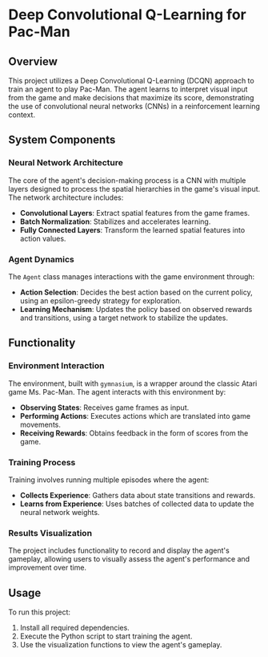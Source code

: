 # Deep Convolutional Q-Learning for Pac-Man

## Overview

This project utilizes a Deep Convolutional Q-Learning (DCQN) approach to train an agent to play Pac-Man. The agent learns to interpret visual input from the game and make decisions that maximize its score, demonstrating the use of convolutional neural networks (CNNs) in a reinforcement learning context.

## System Components

### Neural Network Architecture
The core of the agent's decision-making process is a CNN with multiple layers designed to process the spatial hierarchies in the game's visual input. The network architecture includes:
- **Convolutional Layers**: Extract spatial features from the game frames.
- **Batch Normalization**: Stabilizes and accelerates learning.
- **Fully Connected Layers**: Transform the learned spatial features into action values.

### Agent Dynamics
The `Agent` class manages interactions with the game environment through:
- **Action Selection**: Decides the best action based on the current policy, using an epsilon-greedy strategy for exploration.
- **Learning Mechanism**: Updates the policy based on observed rewards and transitions, using a target network to stabilize the updates.

## Functionality

### Environment Interaction
The environment, built with `gymnasium`, is a wrapper around the classic Atari game Ms. Pac-Man. The agent interacts with this environment by:
- **Observing States**: Receives game frames as input.
- **Performing Actions**: Executes actions which are translated into game movements.
- **Receiving Rewards**: Obtains feedback in the form of scores from the game.

### Training Process
Training involves running multiple episodes where the agent:
- **Collects Experience**: Gathers data about state transitions and rewards.
- **Learns from Experience**: Uses batches of collected data to update the neural network weights.

### Results Visualization
The project includes functionality to record and display the agent's gameplay, allowing users to visually assess the agent's performance and improvement over time.


## Usage

To run this project:
1. Install all required dependencies.
2. Execute the Python script to start training the agent.
3. Use the visualization functions to view the agent's gameplay.
